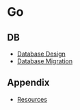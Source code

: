 # Go

## DB

- [Database Design](./docs/database_design.md)
- [Database Migration](./docs/database_migration.md)

## Appendix

- [Resources](./docs/resources.md)
